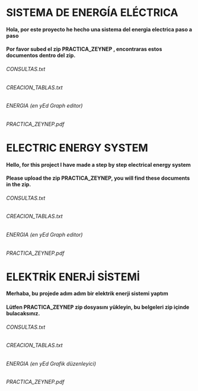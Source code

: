 # SISTEMA DE ENERGÍA ELÉCTRICA
#### Hola, por este proyecto he hecho una sistema del energia electrica paso a paso
#### Por favor subed el zip PRACTICA_ZEYNEP , encontraras estos documentos dentro del zip.
###### CONSULTAS.txt
###### CREACION_TABLAS.txt
###### ENERGIA (en yEd Graph editor)
###### PRACTICA_ZEYNEP.pdf

# ELECTRIC ENERGY SYSTEM
#### Hello, for this project I have made a step by step electrical energy system
#### Please upload the zip PRACTICA_ZEYNEP, you will find these documents in the zip.
###### CONSULTAS.txt
###### CREACION_TABLAS.txt
###### ENERGIA (en yEd Graph editor)
###### PRACTICA_ZEYNEP.pdf

# ELEKTRİK ENERJİ SİSTEMİ
#### Merhaba, bu projede adım adım bir elektrik enerji sistemi yaptım
#### Lütfen PRACTICA_ZEYNEP zip dosyasını yükleyin, bu belgeleri zip içinde bulacaksınız.
###### CONSULTAS.txt
###### CREACION_TABLAS.txt
###### ENERGIA (en yEd Grafik düzenleyici)
###### PRACTICA_ZEYNEP.pdf
